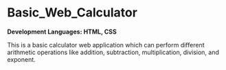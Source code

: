 # Basic_Web_Calculator
**Development Languages: HTML, CSS**

This is a basic calculator web application which can perform different arithmetic operations like addition, subtraction, multiplication, division, and exponent.
